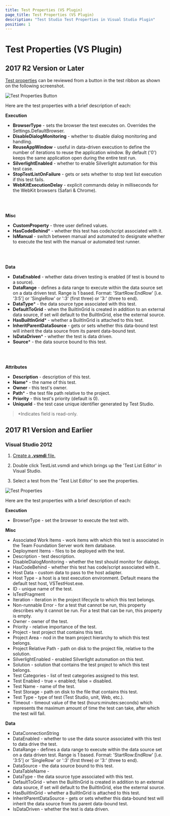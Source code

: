 ```yaml
---
title: Test Properties (VS Plugin)
page_title: Test Properties (VS Plugin)
description: "Test Studio Test Properties in Visual Studio Plugin"
position: 1
---
```

# Test Properties (VS Plugin) 

## 2017 R2 Version or Later 

<a href="/features/test-maintenance/test-properties-standalone" target="_blank">Test properties</a> can be reviewed from a button in the test ribbon as shown on the following screenshot.

![Test Properties Button][1]

Here are the test properties with a brief description of each:

**Execution**

- **BrowserType** - sets the browser the test executes on. Overrides the Settings.DefaultBrowser.
- **DisableDialogMonitoring** - whether to disable dialog monitoring and handling.
- **ReuseAppWindow** - useful in data-driven execution to define the number of iterations to reuse the application window. By default ('0') keeps the same application open during the entire test run.
- **SilverlightEnabled** - whether to enable Silverlight automation for this test case.
- **StopTestListOnFailure** - gets or sets whether to stop test list execution if this test fails.
- **WebKitExecutionDelay** - explicit commands delay in milliseconds for the WebKit browsers (Safari & Chrome).

<br/>
<br/>

**Misc**

- **CustomProperty** - three user defined values.
- **HasCodeBehind*** - whether this test has code/script associated with it.
- **IsManual** - switch between manual and automated to designate whether to execute the test with the manual or automated test runner.

<br/>
<br/>

**Data**

- **DataEnabled** - whether data driven testing is enabled (if test is bound to a source).
- **DataRange** - defines a data range to execute within the data source set on a data driven test. Range is 1 based. Format: 'StartRow:EndRow' [i.e. '3:5'] or 'SingleRow' or ':3' (first three) or '3:' (three to end).
- **DataType*** - the data source type associated with this test.
- **DefaultToGrid** - when the BuiltInGrid is created in addition to an external data source, if set will default to the BuiltInGrid, else the external source.
- **HasBuiltInGrid*** - whether a BuiltInGrid is attached to this test.
- **InheritParentDataSource** - gets or sets whether this data-bound test will inherit the data source from its parent data-bound test.
- **IsDataDriven*** - whether the test is data driven.
- **Source*** - the data source bound to this test.

<br/>
<br/>

**Attributes**

- **Description** - description of this test.
- **Name*** - the name of this test.
- **Owner** - this test's owner.
- **Path*** - the test file path relative to the project.
- **Priority** - this test's priority (default is 0).
- **UniqueId** - the test case unique identifier generated by Test Studio.

> *Indicates field is read-only.

## 2017 R1 Version and Earlier 

### Visual Studio 2012 

1. <a href="/getting-started/test-execution/visual-studio-2012-and-later-test-list" target="_blank">Create a **.vsmdi** file.</a>

2. Double click TestList.vsmdi and which brings up the 'Test List Editor' in Visual Studio.

3. Select a test from the 'Test List Editor' to see the properties.

![Test Properties][2]

Here are the test properties with a brief description of each:

**Execution**

- BrowserType - set the browser to execute the test with.

**Misc**

- Associated Work Items - work items with which this test is associated in the Team Foundation Server work item database.
- Deployment Items - files to be deployed with the test.
- Description - test description.
- DisableDialogMonitoring - whether the test should monitor for dialogs.
- HasCodeBehind - whether this test has code/script associated with it..
- Host Data - custom data to pass to the host adapter.
- Host Type - a host is a test execution environment. Default means the default test host, VSTestHost.exe.
- ID - unique name of the test.
- IsTestFragment
- Iteration - iteration in the project lifecycle to which this test belongs.
- Non-runnable Error - for a test that cannot be run, this property describes why it cannot be run. For a test that can be run, this property is empty.
- Owner - owner of the test.
- Priority - relative importance of the test.
- Project - test project that contains this test.
- Project Area - nod in the team project hierarchy to which this test belongs.
- Project Relative Path - path on disk to the project file, relative to the solution.
- SilverlightEnabled - enabled Silverlight automation on this test.
- Solution - solution that contains the test project to which this test belongs.
- Test Categories - list of test categories assigned to this test.
- Test Enabled - true = enabled; false = disabled.
- Test Name - name of the test.
- Test Storage - path on disk to the file that contains this test.
- Test Type - type of test (Test Studio, unit, Web, etc.).
- Timeout - timeout value of the test (hours:minutes:seconds) which represents the maximum amount of time the test can take, after which the test will fail.

**Data**

- DataConnectionString
- DataEnabled - whether to use the data source associated with this test to data drive the test.
- DataRange - defines a data range to execute within the data source set on a data driven test. Range is 1 based. Format: 'StartRow:EndRow' [i.e. '3:5'] or 'SingleRow' or ':3' (first three) or '3:' (three to end).
- DataSource - the data source bound to this test.
- DataTableName - 
- DataType - the data source type associated with this test.
- DefaultToGrid - when the BuiltInGrid is created in addition to an external data source, if set will default to the BuiltInGrid, else the external source.
- HasBuiltInGrid - whether a BuiltInGrid is attached to this test.
- InheritParentDataSource - gets or sets whether this data-bound test will inherit the data source from its parent data-bound test.
- IsDataDriven - whether the test is data driven.

[1]: /img/features/test-maintenance/test-properties-vs/fig1.png
[2]: /img/features/test-maintenance/test-properties-vs/fig2.png
